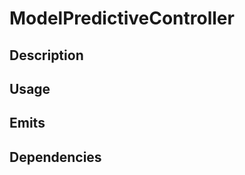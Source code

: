ModelPredictiveController
=========================

## Description


## Usage


## Emits


## Dependencies

